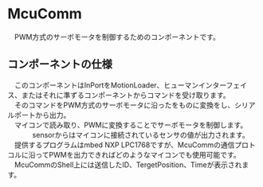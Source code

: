 McuComm
=======
　PWM方式のサーボモータを制御するためのコンポーネントです。

コンポーネントの仕様
--------------------
　このコンポーネントはInPortをMotionLoader、ヒューマンインターフェイス、またはそれに準ずるコンポーネントからコマンドを受け取ります。  
　そのコマンドをPWM方式のサーボモータに沿ったをものに変換をし、シリアルポートから出力。  
　マイコンで読み取り、PWMに変換することでサーボモータを制御します。 
　
　
　sensorからはマイコンに接続されているセンサの値が出力されます。  
　提供するプログラムはmbed NXP LPC1768ですが、McuCommの通信プロトコルに沿ってPWMを出力できればどのようなマイコンでも使用可能です。  
　McuCommのShell上には送信したID、TergetPosition、Timeが表示されます。

